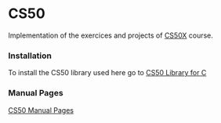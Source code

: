 # CS50

Implementation of the exercices and projects of <a href="https://cs50.harvard.edu/x/2024/" target="_blank">CS50X</a> course.

### Installation
To install the CS50 library used here go to <a href="https://cs50.readthedocs.io/libraries/cs50/c/" target="_blank">CS50 Library for C</a>

### Manual Pages
<a href="https://manual.cs50.io/" target="_blank">CS50 Manual Pages</a>